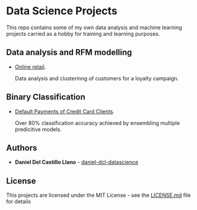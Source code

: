 # Data Science Projects

This repo contains some of my own data analysis and machine learning projects carried as a hobby for training and learning purposes.


## Data analysis and RFM modelling

* [Online retail](/online_retailer_RFM.md). 
 
  Data analysis and clusterinng of customers for a loyalty campaign.


## Binary Classification

* [Default Payments of Credit Card Clients](/credit_card_default.md). 

  Over 80% classification accuracy achieved by ensembling multiple predicitive models.


## Authors

* **Daniel Del Castillo Llano** - [daniel-dcl-datascience](https://github.com/daniel-dcl-datascience)


## License

This projects are licensed under the MIT License - see the [LICENSE.md](/LICENSE) file for details


